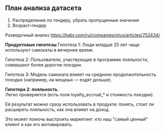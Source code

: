 ## План анализа датасета

1. Распределение по гендеру, убрать пропущенные значения
2. Возраст-гендер



Разведочный анализ https://habr.com/ru/companies/otus/articles/752434/ 


**Продуктовые гипотезы**
Гипотеза 1: Люди младше 25 лет чаще используют самокаты в вечернее время.  

Гипотеза 2: Пользователи, участвующие в программе лояльности, совершают более дорогие поездки.  

Гипотеза 3: Модель самоката влияет на среднюю продолжительность поездки (например, на мощных — ездят дольше).  

**Гипотера 2: лояльность.**  
Легко проверяется (есть поля loyalty_accrual_* и стоимость поездки).

Её результат можно сразу использовать в продукте: понять, стоит ли расширять лояльность, как она влияет на доход.

Это может помочь выстроить маркетинг: кто наш "самый ценный" клиент и как его мотивировать.


